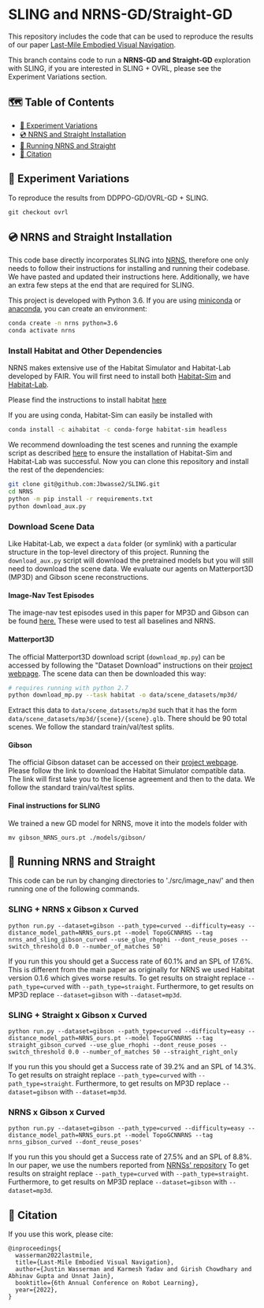 # SLING and NRNS-GD/Straight-GD
This repository includes the code that can be used to reproduce the results of our paper [Last-Mile Embodied Visual Navigation](https://jbwasse2.github.io/portfolio/SLING/). 

This branch contains code to run a __NRNS-GD and Straight-GD__ exploration with SLING, if you are interested in SLING + OVRL, please see the Experiment Variations section.

## 🗺 Table of Contents
<div class="toc">
<ul>
<li><a href="#-experiment-variations">🔬 Experiment Variations</a></li>
<li><a href="#-nrns-and-straight-installation"> 💿 NRNS and Straight Installation</a></li>
<li><a href="#-running-nrns-and-straight"> 🏃 Running NRNS and Straight</a></li>
<li><a href="#-citation"> 📝 Citation</a></li>
</ul>
</li>
</ul>
</div>



## 🔬 Experiment Variations
To reproduce the results from DDPPO-GD/OVRL-GD + SLING.
```
git checkout ovrl
```

## 💿 NRNS and Straight Installation
This code base directly incorporates SLING into [NRNS](https://github.com/meera1hahn/NRNS/), therefore one only needs to follow their instructions for installing and running their codebase. We have pasted and updated their instructions here. Additionally, we have an extra few steps at the end that are required for SLING.

This project is developed with Python 3.6. If you are using [miniconda](https://docs.conda.io/en/latest/miniconda.html) or [anaconda](https://anaconda.org/), you can create an environment:

```bash
conda create -n nrns python=3.6
conda activate nrns
```

### Install Habitat and Other Dependencies

NRNS makes extensive use of the Habitat Simulator and Habitat-Lab developed by FAIR. You will first need to install both [Habitat-Sim](https://github.com/facebookresearch/habitat-sim) and [Habitat-Lab](https://github.com/facebookresearch/habitat-lab). 

Please find the instructions to install habitat [here](https://github.com/facebookresearch/habitat-lab#installation)

If you are using conda, Habitat-Sim can easily be installed with

```bash
conda install -c aihabitat -c conda-forge habitat-sim headless
```

We recommend downloading the test scenes and running the example script as described [here](https://github.com/facebookresearch/habitat-lab/blob/v0.1.5/README.md#installation) to ensure the installation of Habitat-Sim and Habitat-Lab was successful. Now you can clone this repository and install the rest of the dependencies:

```bash
git clone git@github.com:Jbwasse2/SLING.git
cd NRNS
python -m pip install -r requirements.txt
python download_aux.py
```

### Download Scene Data

Like Habitat-Lab, we expect a `data` folder (or symlink) with a particular structure in the top-level directory of this project. Running the `download_aux.py` script will download the pretrained models but you will still need to download the scene data. We evaluate our agents on Matterport3D (MP3D) and Gibson scene reconstructions.

#### Image-Nav Test Episodes 
The image-nav test episodes used in this paper for MP3D and Gibson can be found [here.](https://meerahahn.github.io/nrns/data) These were used to test all baselines and NRNS.


#### Matterport3D

The official Matterport3D download script (`download_mp.py`) can be accessed by following the "Dataset Download" instructions on their [project webpage](https://niessner.github.io/Matterport/). The scene data can then be downloaded this way:

```bash
# requires running with python 2.7
python download_mp.py --task habitat -o data/scene_datasets/mp3d/
```

Extract this data to `data/scene_datasets/mp3d` such that it has the form `data/scene_datasets/mp3d/{scene}/{scene}.glb`. There should be 90 total scenes. We follow the standard train/val/test splits. 

#### Gibson 

The official Gibson dataset can be accessed on their [project webpage](https://github.com/StanfordVL/GibsonEnv/blob/master/gibson/data/README.md). Please follow the link to download the Habitat Simulator compatible data. The link will first take you to the license agreement and then to the data. We follow the standard train/val/test splits. 

#### Final instructions for SLING
We trained a new GD model for NRNS, move it into the models folder with
```
mv gibson_NRNS_ours.pt ./models/gibson/
```
## 🏃 Running NRNS and Straight

This code can be run by changing directories to './src/image_nav/' and then running one of the following commands.
### SLING + NRNS x Gibson x Curved
```
python run.py --dataset=gibson --path_type=curved --difficulty=easy --distance_model_path=NRNS_ours.pt --model TopoGCNNRNS --tag nrns_and_sling_gibson_curved --use_glue_rhophi --dont_reuse_poses --switch_threshold 0.0 --number_of_matches 50'
```
If you run this you should get a Success rate of 60.1% and an SPL of 17.6%. This is different from the main paper as originally for NRNS we used Habitat version 0.1.6 which gives worse results.
To get results on straight replace ```--path_type=curved``` with ```--path_type=straight```. Furthermore, to get results on MP3D replace ```--dataset=gibson``` with ```--dataset=mp3d```.

### SLING + Straight x Gibson x Curved
```
python run.py --dataset=gibson --path_type=curved --difficulty=easy --distance_model_path=NRNS_ours.pt --model TopoGCNNRNS --tag straight_gibson_curved --use_glue_rhophi --dont_reuse_poses --switch_threshold 0.0 --number_of_matches 50 --straight_right_only 
```
If you run this you should get a Success rate of 39.2% and an SPL of 14.3%.
To get results on straight replace ```--path_type=curved``` with ```--path_type=straight```. Furthermore, to get results on MP3D replace ```--dataset=gibson``` with ```--dataset=mp3d```.


### NRNS x Gibson x Curved
```
python run.py --dataset=gibson --path_type=curved --difficulty=easy --distance_model_path=NRNS_ours.pt --model TopoGCNNRNS --tag nrns_gibson_curved --dont_reuse_poses'
```
If you run this you should get a Success rate of 27.5% and an SPL of 8.8%. In our paper, we use the numbers reported from [NRNSs' repository](https://github.com/meera1hahn/NRNS/)
To get results on straight replace ```--path_type=curved``` with ```--path_type=straight```. Furthermore, to get results on MP3D replace ```--dataset=gibson``` with ```--dataset=mp3d```.


## 📝 Citation
If you use this work, please cite:

```text
@inproceedings{
  wasserman2022lastmile,
  title={Last-Mile Embodied Visual Navigation},
  author={Justin Wasserman and Karmesh Yadav and Girish Chowdhary and Abhinav Gupta and Unnat Jain},
  booktitle={6th Annual Conference on Robot Learning},
  year={2022},
}
```
